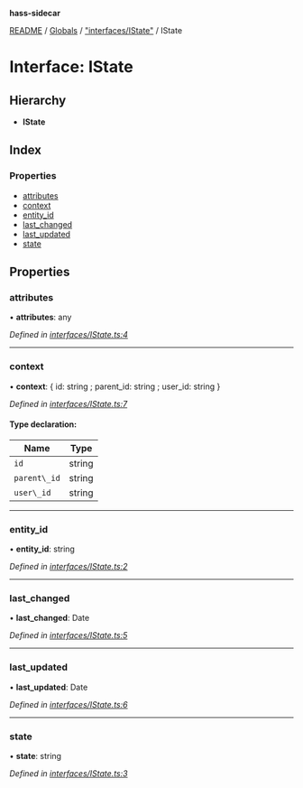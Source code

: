 **hass-sidecar**

[README](../README.md) / [Globals](../globals.md) / ["interfaces/IState"](../modules/_interfaces_istate_.md) / IState

# Interface: IState

## Hierarchy

* **IState**

## Index

### Properties

* [attributes](_interfaces_istate_.istate.md#attributes)
* [context](_interfaces_istate_.istate.md#context)
* [entity\_id](_interfaces_istate_.istate.md#entity_id)
* [last\_changed](_interfaces_istate_.istate.md#last_changed)
* [last\_updated](_interfaces_istate_.istate.md#last_updated)
* [state](_interfaces_istate_.istate.md#state)

## Properties

### attributes

•  **attributes**: any

*Defined in [interfaces/IState.ts:4](https://github.com/danitetus/hass-sidecar/blob/d952827/src/interfaces/IState.ts#L4)*

___

### context

•  **context**: { id: string ; parent_id: string ; user_id: string  }

*Defined in [interfaces/IState.ts:7](https://github.com/danitetus/hass-sidecar/blob/d952827/src/interfaces/IState.ts#L7)*

#### Type declaration:

Name | Type |
------ | ------ |
`id` | string |
`parent\_id` | string |
`user\_id` | string |

___

### entity\_id

•  **entity\_id**: string

*Defined in [interfaces/IState.ts:2](https://github.com/danitetus/hass-sidecar/blob/d952827/src/interfaces/IState.ts#L2)*

___

### last\_changed

•  **last\_changed**: Date

*Defined in [interfaces/IState.ts:5](https://github.com/danitetus/hass-sidecar/blob/d952827/src/interfaces/IState.ts#L5)*

___

### last\_updated

•  **last\_updated**: Date

*Defined in [interfaces/IState.ts:6](https://github.com/danitetus/hass-sidecar/blob/d952827/src/interfaces/IState.ts#L6)*

___

### state

•  **state**: string

*Defined in [interfaces/IState.ts:3](https://github.com/danitetus/hass-sidecar/blob/d952827/src/interfaces/IState.ts#L3)*
